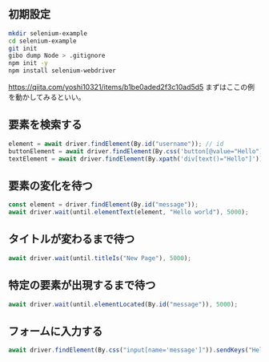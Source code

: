 ## 初期設定

```sh
mkdir selenium-example
cd selenium-example
git init
gibo dump Node > .gitignore
npm init -y
npm install selenium-webdriver
```

https://qiita.com/yoshi10321/items/b1be0aded2f3c10ad5d5
まずはここの例を動かしてみるといい。

## 要素を検索する

```js
element = await driver.findElement(By.id("username")); // id
buttonElement = await driver.findElement(By.css('button[@value="Hello"]')); // css selector
textElement = await driver.findElement(By.xpath('div[text()="Hello"]')); // xpath
```

## 要素の変化を待つ

```js
const element = driver.findElement(By.id("message"));
await driver.wait(until.elementText(element, "Hello world"), 5000);
```

## タイトルが変わるまで待つ

```js
await driver.wait(until.titleIs("New Page"), 5000);
```

## 特定の要素が出現するまで待つ

```js
await driver.wait(until.elementLocated(By.id("message")), 5000);
```

## フォームに入力する

```js
await driver.findElement(By.css("input[name='message']")).sendKeys("Hello world", Key.RETURN);
```
